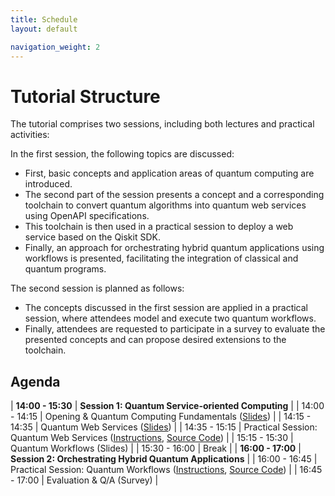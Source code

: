 ```yaml
---
title: Schedule
layout: default

navigation_weight: 2
---
```


# Tutorial Structure

The tutorial comprises two sessions, including both lectures and practical activities:

In the first session, the following topics are discussed:

- First, basic concepts and application areas of quantum computing are introduced.
- The second part of the session presents a concept and a corresponding toolchain to convert quantum algorithms into quantum web services using OpenAPI specifications.
- This toolchain is then used in a practical session to deploy a web service based on the Qiskit SDK.
- Finally, an approach for orchestrating hybrid quantum applications using workflows is presented, facilitating the integration of classical and quantum programs.

The second session is planned as follows:

- The concepts discussed in the first session are applied in a practical session, where attendees model and execute two quantum workflows.
- Finally, attendees are requested to participate in a survey to evaluate the presented concepts and can propose desired extensions to the toolchain.

## Agenda

| **14:00 - 15:30** | **Session 1: Quantum Service-oriented Computing** |
| 14:00 - 14:15 | Opening & Quantum Computing Fundamentals ([Slides](https://github.com/UST-QuAntiL/icwe-tutorial-2024/raw/main/resources/slides/ICWE24_Session1_01_Fundamentals.pdf)) |
| 14:15 - 14:35 | Quantum Web Services ([Slides](https://github.com/UST-QuAntiL/icwe-tutorial-2024/raw/main/resources/slides/ICWE24_Session1_02_QuantumWebServices.pdf)) |
| 14:35 - 15:15 | Practical Session: Quantum Web Services ([Instructions](https://github.com/UST-QuAntiL/icwe-tutorial-2024/raw/main/resources/slides/ICWE24_Session1_03_PracticalSession.pdf), [Source Code](https://github.com/UST-QuAntiL/icwe-tutorial-2024/raw/main/resources/code/Examples.zip)) |
| 15:15 - 15:30 | Quantum Workflows (Slides) |
| 15:30 - 16:00 | Break |
| **16:00 - 17:00** | **Session 2: Orchestrating Hybrid Quantum Applications** |
| 16:00 - 16:45 | Practical Session: Quantum Workflows ([Instructions](https://ust-quantil.github.io/icwe-tutorial-2024/handson.html), [Source Code](https://github.com/UST-QuAntiL/QuantME-UseCases/tree/master/2024-icwe-tutorial)) |
| 16:45 - 17:00 | Evaluation & Q/A (Survey) |
